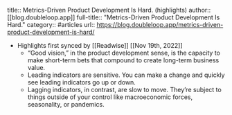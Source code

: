 title:: Metrics-Driven Product Development Is Hard. (highlights)
author:: [[blog.doubleloop.app]]
full-title:: "Metrics-Driven Product Development Is Hard."
category:: #articles
url:: https://blog.doubleloop.app/metrics-driven-product-development-is-hard/

- Highlights first synced by [[Readwise]] [[Nov 19th, 2022]]
	- “Good vision,” in the product development sense, is the capacity to make short-term bets that compound to create long-term business value.
	- Leading indicators are sensitive. You can make a change and quickly see leading indicators go up or down.
	- Lagging indicators, in contrast, are slow to move. They’re subject to things outside of your control like macroeconomic forces, seasonality, or pandemics.